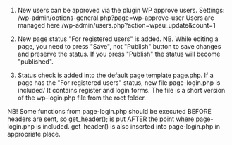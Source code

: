1) New users can be approved via the plugin WP approve users. Settings: /wp-admin/options-general.php?page=wp-approve-user
Users are managed here /wp-admin/users.php?action=wpau_update&count=1

2) New page status "For registered users" is added.
NB. While editing a page, you need to press "Save", not "Publish" button to save changes and preserve the status. If you press "Publish" the status will become "published".

3) Status check is added into the default page template page.php.
If a page has the "For registered users" status, new file page-login.php is included/ It contains register and login forms. The file is a short version of the wp-login.php file from the root folder.

NB! Some functions from page-login.php should be executed BEFORE headers are sent, so get_header(); is put AFTER the point where page-login.php is included.
get_header() is also inserted into page-login.php in appropriate place.
